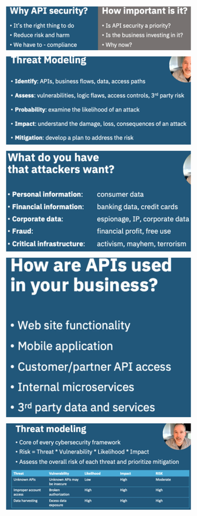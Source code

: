 
![](attachments/Pasted%20image%2020250712203431.png)

![](attachments/Pasted%20image%2020250712203610.png)

![](attachments/Pasted%20image%2020250712203633.png)

![](attachments/Pasted%20image%2020250712203739.png)

![](attachments/Pasted%20image%2020250712203910.png)
